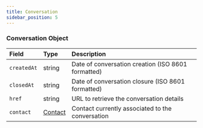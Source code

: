 ```yaml
---
title: Conversation
sidebar_position: 5
---
```


### Conversation Object

| Field       | Type                    | Description                                        |
| :---------- | :---------------------- | :------------------------------------------------- |
| `createdAt` | string                  | Date of conversation creation (ISO 8601 formatted) |
| `closedAt`  | string                  | Date of conversation closure (ISO 8601 formatted)  |
| `href`      | string                  | URL to retrieve the conversation details           |
| `contact`   | [Contact](./contact.md) | Contact currently associated to the conversation   |